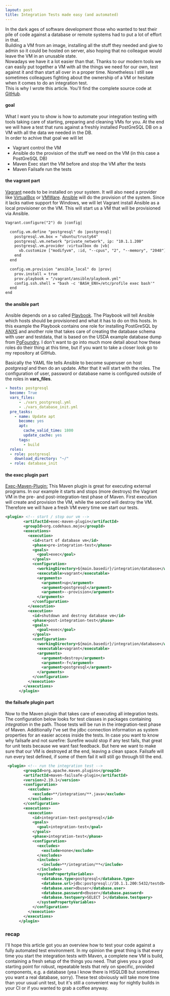 ```yaml
---
layout: post
title: Integration Tests made easy (and automated)
---
```


In the dark ages of software development those who wanted to test their pile of code against a database or remote systems had to put a lot of effort in that.  
Building a VM from an image, installing all the stuff they needed and give to admin so it could be hosted on server, also hoping that no colleague would leave the VM in an unusable state.    
Nowadays we have it a lot easier than that. Thanks to our modern tools we can easily put together a VM with all the things we need for our own, test against it and than start all over in a proper time.
Nonetheless I still see sometimes colleagues fighting about the ownership of a VM or hesitate when it comes to do an integration test.  
This is why I wrote this article. You'll find the complete source code at [GitHub](https://github.com/marcuslang/persistence-perf-test).

#### goal
What I want you to show is how to automate your integration testing with tools taking care of starting, preparing and cleaning VMs for you. At the end we will have a test that runs against a freshly installed PostGreSQL DB on a VM with all the data we needed in the DB.  
In order to achive that goal we will let
 * Vagrant control the VM
 * Ansible do the provision of the stuff we need on the VM (in this case a PostGreSQL DB)
 * Maven Exec start the VM before and stop the VM after the tests
 * Maven Failsafe run the tests

#### the vagrant part
[Vagrant](https://www.vagrantup.com/) needs to be installed on your system. It will also need a provider like [VirtualBox](https://www.virtualbox.org/) or [VMWare](http://www.vmware.com/).
[Ansible](https://www.ansible.com/) will do the provision of the system. Since it lacks native support for Windows, we will let Vagrant install Ansible as a local provisioner on the VM. 
This will start us a VM that will be provisioned via Ansible.  
```xml
Vagrant.configure("2") do |config|

  config.vm.define "postgresql" do |postgresql|
    postgresql.vm.box = "ubuntu/trusty64"
    postgresql.vm.network "private_network", ip: "10.1.1.200"
    postgresql.vm.provider :virtualbox do |vb|
      vb.customize ["modifyvm", :id, "--cpus", "2", "--memory", "2048"]
    end
  end

  config.vm.provision "ansible_local" do |prov|
    prov.install = true
    prov.playbook = "/vagrant/ansible/playbook.yml"
    config.ssh.shell = "bash -c 'BASH_ENV=/etc/profile exec bash'"
  end
end
```

#### the ansible part
Ansible depends on a so called [Playbook](http://docs.ansible.com/ansible/playbooks.html). The Playbook will tell Ansible which hosts should be provisioned and what it has to do on this hosts. 
In this example the Playbook contains one role for installing PostGreSQL by [ANXS](https://github.com/ANXS/postgresql.git) and another role that takes care of creating the database schema with user and testdata, that is based on the USDA example 
database dump from [PgFoundry](http://pgfoundry.org/frs/shownotes.php?release_id=389).
I don't want to go into much more detail about how these roles do their thing at this time, but if you want to take a closer look go to my repository at GitHub.

Basically the YAML file tells Ansible to become superuser on host *postgresql* and then do an update. After that it will start with the roles. The configuration of user, password or database name is configured outside of the roles in **vars_files**.
```yaml
- hosts: postgresql
  become: True
  vars_files:
      - ./vars_postgresql.yml
      - ./vars_database_init.yml
  pre_tasks:
    - name: Update apt
      become: yes
      apt:
        cache_valid_time: 1800
        update_cache: yes
      tags:
        - build
  roles:
  - role: postgresql
    download_directory: "~/"
  - role: database_init
```

#### the exec plugin part
[Exec-Maven-Plugin:](http://www.mojohaus.org/exec-maven-plugin/) This Maven plugin is great for executing external programs. In our example it starts and stops (more destroys) the Vagrant VM in the pre- and post-integration-test phase of Maven.
First execution will create and provision the VM, while the second will destroy the VM. Therefore we will have a fresh VM every time we start our tests. 
````xml
<plugin> <!-- start / stop our vm -->
        <artifactId>exec-maven-plugin</artifactId>
        <groupId>org.codehaus.mojo</groupId>
        <executions>
          <execution>
            <id>start of database vm</id>
            <phase>pre-integration-test</phase>
            <goals>
              <goal>exec</goal>
            </goals>
            <configuration>
              <workingDirectory>${main.basedir}/integration/database</workingDirectory>
              <executable>vagrant</executable>
              <arguments>
                <argument>up</argument>
                <argument>postgresql</argument>
                <argument>--provision</argument> 
              </arguments>
            </configuration>
          </execution>
          <execution>
            <id>shutdown and destroy database vm</id>
            <phase>post-integration-test</phase>
            <goals>
              <goal>exec</goal>
            </goals>
            <configuration>
              <workingDirectory>${main.basedir}/integration/database</workingDirectory>
              <executable>vagrant</executable>
              <arguments>
                <argument>destroy</argument>
                <argument>-f</argument>
                <argument>postgresql</argument>
              </arguments>
            </configuration>
          </execution>
        </executions>
      </plugin>
````

#### the failsafe plugin part
Now to the Maven plugin that takes care of executing all integration tests. The configuration below looks for test classes in packages containing *integration* in the path. Those tests will be run in the integration-test phase of Maven. 
Additionally I've set the jdbc connection information as system properties for an easier access inside the tests. 
In case you want to know why failsafe and not surefire: Surefire would stop if any test fails, that great for unit tests because we want fast feedback. But here we want to make sure that our VM is destroyed at the end, leaving a clean space.
Failsafe will run every test defined, if some of them fail it will still go through till the end.
````xml
 <plugin> <!-- run the integration test -->
        <groupId>org.apache.maven.plugins</groupId>
        <artifactId>maven-failsafe-plugin</artifactId>
        <version>2.19.1</version>
        <configuration>
          <excludes>
            <exclude>**/integration/**.java</exclude>
          </excludes>
        </configuration>
        <executions>
          <execution>
            <id>integration-test-postgresql</id>
            <goals>
              <goal>integration-test</goal>
            </goals>
            <phase>integration-test</phase>
            <configuration>
              <excludes>
                <exclude>none</exclude>
              </excludes>
              <includes>
                <include>**/integration/**</include>
              </includes>
              <systemPropertyVariables>
                <database.type>postgresql</database.type>
                <database.url>jdbc:postgresql://10.1.1.200:5432/testdb</database.url>
                <database.user>dbuser</database.user>
                <database.password>dbuser</database.password>
                <database.testquery>SELECT 1</database.testquery>
              </systemPropertyVariables>
            </configuration>
          </execution>
        </executions>
      </plugin>
````

### recap
I'll hope this article got you an overview how to test your code against a fully automated test environment. 
In my opinion the great thing is that every time you start the integration tests with Maven, a complete new VM is build, containing 
a fresh setup of the things you need. That gives you a good starting point for robust, repeatable tests that rely on 
specific, provided components, e.g. a database (yea I know there is HSQLDB but sometimes you want a real database, sorry).
These test obviously will take more time than your usual unit test, but it's still a convenient way for nightly builds in 
your CI or if you wanted to grab a coffee anyway.
